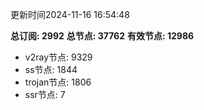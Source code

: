 更新时间2024-11-16 16:54:48

**总订阅: 2992**
**总节点: 37762**
**有效节点: 12986**
- v2ray节点: 9329
- ss节点: 1844
- trojan节点: 1806
- ssr节点: 7
